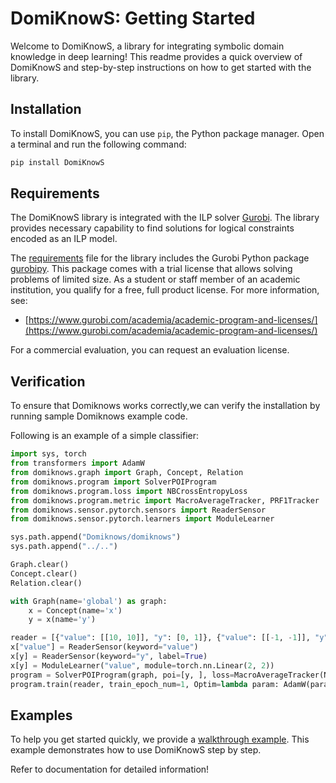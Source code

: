 # DomiKnowS: Getting Started

Welcome to DomiKnowS, a library for integrating symbolic domain knowledge in deep learning! This readme provides a quick overview of DomiKnowS and step-by-step instructions on how to get started with the library.

## Installation

To install DomiKnowS, you can use `pip`, the Python package manager. Open a terminal and run the following command:

```bash
pip install DomiKnowS
```

## Requirements

The DomiKnowS library is integrated with the ILP solver [Gurobi](https://www.gurobi.com/). The library provides necessary capability to find solutions for logical constraints encoded as an ILP model.

The [requirements](https://github.com/HLR/DomiKnowS/blob/main/requirements.txt) file for the library includes the Gurobi Python package [gurobipy](https://pypi.org/project/gurobipy/).
This package comes with a trial license that allows solving problems of limited size. 
As a student or staff member of an academic institution, you qualify for a free, full product license. For more information, see:

- [https://www.gurobi.com/academia/academic-program-and-licenses/](https://www.gurobi.com/academia/academic-program-and-licenses/)

For a commercial evaluation, you can request an evaluation license.

## Verification

To ensure that Domiknows works correctly,we can verify the installation by running sample Domiknows example code.

Following is an example of a simple classifier:

```python
import sys, torch
from transformers import AdamW
from domiknows.graph import Graph, Concept, Relation
from domiknows.program import SolverPOIProgram
from domiknows.program.loss import NBCrossEntropyLoss
from domiknows.program.metric import MacroAverageTracker, PRF1Tracker
from domiknows.sensor.pytorch.sensors import ReaderSensor
from domiknows.sensor.pytorch.learners import ModuleLearner

sys.path.append("Domiknows/domiknows")
sys.path.append("../..")

Graph.clear()
Concept.clear()
Relation.clear()

with Graph(name='global') as graph:
    x = Concept(name='x')
    y = x(name='y')

reader = [{"value": [[10, 10]], "y": [0, 1]}, {"value": [[-1, -1]], "y": [0, 1]}, {"value": [[-20, -20]], "y": [1, 0]}]
x["value"] = ReaderSensor(keyword="value")
x[y] = ReaderSensor(keyword="y", label=True)
x[y] = ModuleLearner("value", module=torch.nn.Linear(2, 2))
program = SolverPOIProgram(graph, poi=[y, ], loss=MacroAverageTracker(NBCrossEntropyLoss()), metric=PRF1Tracker())
program.train(reader, train_epoch_num=1, Optim=lambda param: AdamW(param, lr=1e-4, eps=1e-8))
```

## Examples

To help you get started quickly, we provide a [walkthrough example](ExampleTask.md). This example demonstrates how to use DomiKnowS step by step.

Refer to documentation for detailed information!
